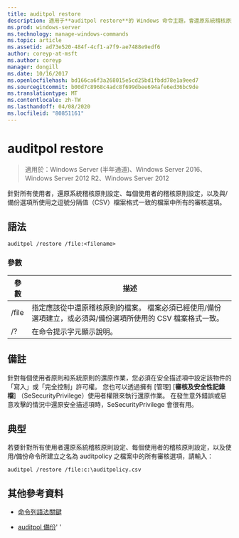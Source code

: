 ```yaml
---
title: auditpol restore
description: 適用于**auditpol restore**的 Windows 命令主題，會還原系統稽核原則設定、所有使用者的每一使用者稽核原則設定，以及與/備份選項所使用之逗號分隔值（CSV）檔案格式一致的檔案中所有的審核選項。
ms.prod: windows-server
ms.technology: manage-windows-commands
ms.topic: article
ms.assetid: ad73e520-484f-4cf1-a7f9-ae7488e9edf6
author: coreyp-at-msft
ms.author: coreyp
manager: dongill
ms.date: 10/16/2017
ms.openlocfilehash: bd166ca6f3a268015e5cd25bd1fbdd78e1a9eed7
ms.sourcegitcommit: b00d7c8968c4adc8f699dbee694afe6ed36bc9de
ms.translationtype: MT
ms.contentlocale: zh-TW
ms.lasthandoff: 04/08/2020
ms.locfileid: "80851161"
---
```

# <a name="auditpol-restore"></a>auditpol restore

>適用於：Windows Server (半年通道)、Windows Server 2016、Windows Server 2012 R2、Windows Server 2012

針對所有使用者，還原系統稽核原則設定、每個使用者的稽核原則設定，以及與/備份選項所使用之逗號分隔值（CSV）檔案格式一致的檔案中所有的審核選項。

## <a name="syntax"></a>語法

```
auditpol /restore /file:<filename>
```

### <a name="parameters"></a>參數

| 參數 | 描述 |
| ------- | -------- |
| /file | 指定應該從中還原稽核原則的檔案。 檔案必須已經使用/備份選項建立，或必須與/備份選項所使用的 CSV 檔案格式一致。 |
| /? |在命令提示字元顯示說明。 |

## <a name="remarks"></a>備註

針對每個使用者原則和系統原則的還原作業，您必須在安全描述項中設定該物件的「寫入」或「完全控制」許可權。 您也可以透過擁有 [管理] [**審核及安全性記錄檔**] （SeSecurityPrivilege）使用者權限來執行還原作業。 在發生意外錯誤或惡意攻擊的情況中還原安全描述項時，SeSecurityPrivilege 會很有用。

## <a name="examples"></a><a name=BKMK_examples></a>典型

若要針對所有使用者還原系統稽核原則設定、每個使用者的稽核原則設定，以及使用/備份命令所建立之名為 auditpolicy 之檔案中的所有審核選項，請輸入：

```
auditpol /restore /file:c:\auditpolicy.csv
```

## <a name="additional-references"></a>其他參考資料

- [命令列語法關鍵](command-line-syntax-key.md)

- [auditpol 備份](auditpol-backup.md)'    '    